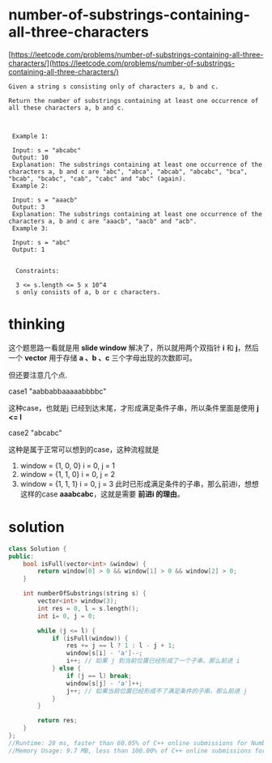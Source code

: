 # number-of-substrings-containing-all-three-characters

[https://leetcode.com/problems/number-of-substrings-containing-all-three-characters/](https://leetcode.com/problems/number-of-substrings-containing-all-three-characters/)

```
Given a string s consisting only of characters a, b and c.

Return the number of substrings containing at least one occurrence of all these characters a, b and c.



 Example 1:

 Input: s = "abcabc"
 Output: 10
 Explanation: The substrings containing at least one occurrence of the characters a, b and c are "abc", "abca", "abcab", "abcabc", "bca", "bcab", "bcabc", "cab", "cabc" and "abc" (again).
 Example 2:

 Input: s = "aaacb"
 Output: 3
 Explanation: The substrings containing at least one occurrence of the characters a, b and c are "aaacb", "aacb" and "acb".
 Example 3:

 Input: s = "abc"
 Output: 1


  Constraints:

  3 <= s.length <= 5 x 10^4
  s only consists of a, b or c characters.
```

# thinking

这个题思路一看就是用 **slide window** 解决了，所以就用两个双指针 **i** 和 **j**，然后一个 **vector<int>** 用于存储 **a 、b 、c** 三个字母出现的次数即可。

但还要注意几个点.

case1 "aabbabbaaaaabbbbc"

这种case，也就是j 已经到达末尾，才形成满足条件子串，所以条件里面是使用 **j <= l**

case2 "abcabc"

这种是属于正常可以想到的case，这种流程就是

1. window = {1, 0, 0} i = 0, j = 1
2. window = {1, 1, 0} i = 0, j = 2
3. window = {1, 1, 1} i = 0, j = 3  此时已形成满足条件的子串，那么前进i，想想这样的case **aaabcabc**，这就是需要 **前进i 的理由**。

# solution

```c++
class Solution {
public:
    bool isFull(vector<int> &window) {
        return window[0] > 0 && window[1] > 0 && window[2] > 0;
    }

    int numberOfSubstrings(string s) {
        vector<int> window(3);
        int res = 0, l = s.length();
        int i= 0, j = 0;

        while (j <= l) {
            if (isFull(window)) {
                res += j == l ? 1 : l - j + 1;
                window[s[i] - 'a']--;
                i++; // 如果 j 到当前位置已经形成了一个子串，那么前进 i
            } else {
                if (j == l) break;
                window[s[j] - 'a']++;
                j++; // 如果当前位置已经形成不了满足条件的子串，那么前进 j
            }
        }

        return res;
    }
};
//Runtime: 28 ms, faster than 60.05% of C++ online submissions for Number of Substrings Containing All Three Characters.
//Memory Usage: 9.7 MB, less than 100.00% of C++ online submissions for Number of Substrings Containing All Three Characters.
```
